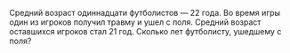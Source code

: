 Средний возраст одиннадцати футболистов — 22 года. Во  время  игры  один  из  игроков  получил  травму  и  ушел  с поля.  Средний  возраст  оставшихся  игроков  стал 21  год. Сколько лет футболисту, ушедшему с поля?